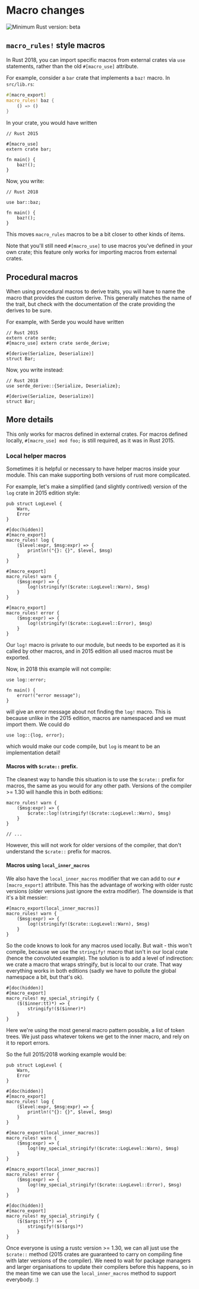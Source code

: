 # Macro changes

![Minimum Rust version: beta](https://img.shields.io/badge/Minimum%20Rust%20Version-beta-orange.svg)

## `macro_rules!` style macros

In Rust 2018, you can import specific macros from external crates via `use`
statements, rather than the old `#[macro_use]` attribute.

For example, consider a `bar` crate that implements a `baz!` macro. In
`src/lib.rs`:

```rust
#[macro_export]
macro_rules! baz {
    () => ()
}
```

In your crate, you would have written

```rust,ignore
// Rust 2015

#[macro_use]
extern crate bar;

fn main() {
    baz!();
}
```

Now, you write:

```rust,ignore
// Rust 2018

use bar::baz;

fn main() {
    baz!();
}
```

This moves `macro_rules` macros to be a bit closer to other kinds of items.

Note that you'll still need `#[macro_use]` to use macros you've defined
in your own crate; this feature only works for importing macros from
external crates.

## Procedural macros

When using procedural macros to derive traits, you will have to name the macro
that provides the custom derive. This generally matches the name of the trait,
but check with the documentation of the crate providing the derives to be sure.

For example, with Serde you would have written

```rust,ignore
// Rust 2015
extern crate serde;
#[macro_use] extern crate serde_derive;

#[derive(Serialize, Deserialize)]
struct Bar;
```

Now, you write instead:

```rust,ignore
// Rust 2018
use serde_derive::{Serialize, Deserialize};

#[derive(Serialize, Deserialize)]
struct Bar;
```


## More details

This only works for macros defined in external crates.
For macros defined locally, `#[macro_use] mod foo;` is still required, as it was in Rust 2015.

### Local helper macros

Sometimes it is helpful or necessary to have helper macros inside your module. This can make
supporting both versions of rust more complicated.

For example, let's make a simplified (and slightly contrived) version of the `log` crate in 2015
edition style:

```rust,ignore
pub struct LogLevel {
    Warn,
    Error
}

#[doc(hidden)]
#[macro_export]
macro_rules! log {
    ($level:expr, $msg:expr) => {
        println!("{}: {}", $level, $msg)
    }
}

#[macro_export]
macro_rules! warn {
    ($msg:expr) => {
        log!(stringify!($crate::LogLevel::Warn), $msg)
    }
}

#[macro_export]
macro_rules! error {
    ($msg:expr) => {
        log!(stringify!($crate::LogLevel::Error), $msg)
    }
}
```

Our `log!` macro is private to our module, but needs to be exported as it is called by other
macros, and in 2015 edition all used macros must be exported.

Now, in 2018 this example will not compile:

```rust,ignore
use log::error;

fn main() {
    error!("error message");
}
```

will give an error message about not finding the `log!` macro. This is because unlike in the 2015
edition, macros are namespaced and we must import them. We could do

```rust,ignore
use log::{log, error};
```

which would make our code compile, but `log` is meant to be an implementation detail!

#### Macros with `$crate::` prefix.

The cleanest way to handle this situation is to use the `$crate::` prefix for macros, the same as
you would for any other path. Versions of the compiler >= 1.30 will handle this in both editions:

```rust,ignore
macro_rules! warn {
    ($msg:expr) => {
        $crate::log!(stringify!($crate::LogLevel::Warn), $msg)
    }
}

// ...
```

However, this will not work for older versions of the compiler, that don't understand the
`$crate::` prefix for macros.

#### Macros using `local_inner_macros`

We also have the `local_inner_macros` modifier that we can add to our `#[macro_export]` attribute.
This has the advantage of working with older rustc versions (older versions just ignore the extra
modifier). The downside is that it's a bit messier:

```rust,ignore
#[macro_export(local_inner_macros)]
macro_rules! warn {
    ($msg:expr) => {
        log!(stringify!($crate::LogLevel::Warn), $msg)
    }
}
```

So the code knows to look for any macros used locally. But wait - this won't compile, because we
use the `stringify!` macro that isn't in our local crate (hence the convoluted example). The
solution is to add a level of indirection: we crate a macro that wraps stringify, but is local to
our crate. That way everything works in both editions (sadly we have to pollute the global
namespace a bit, but that's ok).

```rust,ignore
#[doc(hidden)]
#[macro_export]
macro_rules! my_special_stringify {
    ($($inner:tt)*) => {
        stringify!($($inner)*)
    }
}
```

Here we're using the most general macro pattern possible, a list of token trees. We just pass
whatever tokens we get to the inner macro, and rely on it to report errors.

So the full 2015/2018 working example would be:

```rust,ignore
pub struct LogLevel {
    Warn,
    Error
}

#[doc(hidden)]
#[macro_export]
macro_rules! log {
    ($level:expr, $msg:expr) => {
        println!("{}: {}", $level, $msg)
    }
}

#[macro_export(local_inner_macros)]
macro_rules! warn {
    ($msg:expr) => {
        log!(my_special_stringify!($crate::LogLevel::Warn), $msg)
    }
}

#[macro_export(local_inner_macros)]
macro_rules! error {
    ($msg:expr) => {
        log!(my_special_stringify!($crate::LogLevel::Error), $msg)
    }
}

#[doc(hidden)]
#[macro_export]
macro_rules! my_special_stringify {
    ($($args:tt)*) => {
        stringify!($($args)*)
    }
}
```

Once everyone is using a rustc version >= 1.30, we can all just use the `$crate::` method (2015
crates are guaranteed to carry on compiling fine with later versions of the compiler). We need to
wait for package managers and larger organisations to update their compilers before this happens,
so in the mean time we can use the `local_inner_macros` method to support everybody. :)
